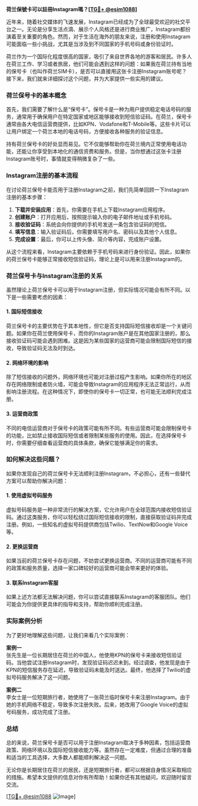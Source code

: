 **荷兰保號卡可以註冊Instagram嗎？[[TG💪+ @esim1088](https://t.me/s/esim1088)]**

近年来，随着社交媒体的飞速发展，Instagram已经成为了全球最受欢迎的社交平台之一。无论是分享生活点滴、展示个人风格还是进行商业推广，Instagram都扮演着至关重要的角色。然而，对于生活在海外的朋友来说，注册和使用Instagram可能面临一些小挑战，尤其是当涉及到不同国家的手机号码或身份验证时。

荷兰作为一个国际化程度很高的国家，吸引了来自世界各地的游客和居民。许多人在荷兰工作、学习或者旅居，他们可能会遇到这样的问题：如果我在荷兰持有当地的保号卡（也叫作荷兰SIM卡），是否可以直接用这张卡注册Instagram账号呢？接下来，我们就来详细探讨这个问题，并为大家提供一些实用的建议。

### 荷兰保号卡的基本概念

首先，我们需要了解什么是“保号卡”。保号卡是一种为用户提供稳定电话号码的服务，通常用于确保用户在特定国家或地区能够接收到短信验证码。在荷兰，保号卡通常由各大电信运营商提供，比如KPN、Vodafone和T-Mobile等。这些卡片可以让用户绑定一个荷兰本地的电话号码，方便接收各种服务的验证信息。

持有荷兰保号卡的好处显而易见。它不仅能够帮助你在荷兰境内正常使用电话功能，还能让你享受到本地化的通信资费和服务。但是，当你想通过这张卡注册Instagram账号时，事情就变得稍微复杂了一些。

### Instagram注册的基本流程

在讨论荷兰保号卡能否用于注册Instagram之前，我们先简单回顾一下Instagram注册的基本步骤：

1. **下载并安装应用**：首先，你需要在手机上下载Instagram应用程序。
2. **创建账户**：打开应用后，按照提示输入你的电子邮件地址或手机号码。
3. **接收验证码**：系统会向你提供的手机号发送一条包含验证码的短信。
4. **填写信息**：输入验证码后，你需要填写用户名、密码以及其他个人信息。
5. **完成设置**：最后，你可以上传头像、简介等内容，完成账户设置。

从这个流程来看，Instagram主要依赖于手机号码来进行身份验证。因此，如果你的荷兰保号卡能够正常接收短信验证码，理论上是可以用来注册Instagram的。

### 荷兰保号卡与Instagram注册的关系

虽然理论上荷兰保号卡可以用于Instagram注册，但实际情况可能会有所不同。以下是一些需要考虑的因素：

#### 1. **国际短信接收**
荷兰保号卡的主要优势在于其本地性，但它是否支持国际短信接收却是一个关键问题。如果你在荷兰使用保号卡，而你的Instagram账户是在其他国家注册的，那么接收验证码可能会遇到困难。这是因为某些国家的运营商可能会限制国际短信的接收，导致验证码无法及时到达。

#### 2. **网络环境的影响**
除了短信接收的问题外，网络环境也可能对注册过程产生影响。如果你所在的地区存在网络限制或者防火墙，可能会导致Instagram的应用程序无法正常运行，从而影响注册流程。在这种情况下，即使你的保号卡一切正常，也可能无法顺利完成注册。

#### 3. **运营商政策**
不同的电信运营商对于保号卡的政策可能有所不同。有些运营商可能会限制保号卡的功能，比如禁止接收国际短信或者限制某些服务的使用。因此，在选择保号卡时，你需要仔细查看运营商的具体条款，确保它能够满足你的需求。

### 如何解决这些问题？

如果你发现自己的荷兰保号卡无法顺利注册Instagram，不必担心，还有一些替代方案可以帮助你解决问题：

#### 1. **使用虚拟号码服务**
虚拟号码服务是一种非常流行的解决方案，它允许用户在全球范围内接收短信验证码。通过这类服务，你可以轻松绕过国际短信接收的限制，直接获取验证码并完成注册。例如，一些知名的虚拟号码提供商包括Twilio、TextNow和Google Voice等。

#### 2. **更换运营商**
如果当前的荷兰保号卡存在问题，不妨尝试更换运营商。不同的运营商可能有不同的政策和服务质量，选择一家口碑较好的运营商可能会带来更好的体验。

#### 3. **联系Instagram客服**
如果上述方法都无法解决问题，你可以尝试直接联系Instagram的客服团队。他们可能会为你提供更具体的指导和支持，帮助你顺利完成注册。

### 实际案例分析

为了更好地理解这些问题，让我们来看几个实际案例：

**案例一**  
张先生是一位长期居住在荷兰的中国人，他使用KPN的保号卡来接收短信验证码。当他尝试注册Instagram时，发现验证码迟迟未到。经过调查，他发现是由于KPN的短信服务存在延迟，导致验证码未能及时送达。最终，他选择了Twilio的虚拟号码服务解决了这一问题。

**案例二**  
李女士是一位短期旅行者，她使用了一张荷兰临时保号卡来注册Instagram。由于她的手机网络不稳定，导致多次注册失败。后来，她改用了Google Voice的虚拟号码服务，成功完成了注册。

### 总结

总的来说，荷兰保号卡是否可以用于注册Instagram取决于多种因素，包括运营商政策、网络环境以及国际短信接收能力等。虽然存在一定难度，但通过合理的准备和适当的工具选择，大多数人都能顺利解决这一问题。

无论你是长期居住在荷兰的居民，还是短期旅行者，都可以根据自身情况采取相应的措施。希望本文提供的信息对你有所帮助！如果你还有其他疑问，欢迎随时留言交流。

[[TG💪+ @esim1088](https://t.me/s/esim1088) ![Image](https://i.postimg.cc/4NQfJmqS/Snipaste-2025-05-13-00-14-12.png)]